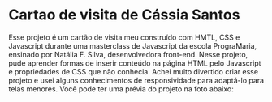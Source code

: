 # Cartao de visita de Cássia Santos
Esse projeto  é um cartão de visita meu construído com HMTL, CSS e Javascript durante uma masterclass de Javascript da escola PrograMaria, ensinado por Natália F. Silva, desenvolvedora front-end. Nesse projeto, pude aprender formas de inserir conteúdo na página HTML pelo Javascript e propriedades de CSS que não conhecia. Achei muito divertido criar esse projeto e usei alguns conhecimentos de responsividade para adaptá-lo para telas menores. Você pode ter uma prévia do projeto na foto abaixo:
